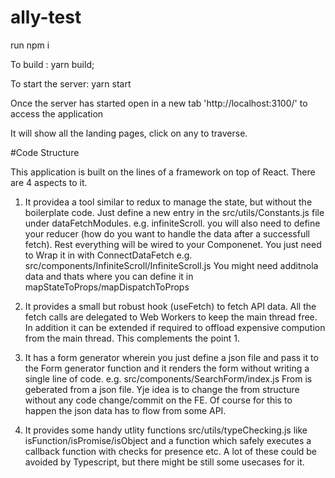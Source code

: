 # ally-test

run npm i

To build : yarn build;

To start the server: yarn start

Once the server has started open in a new tab 'http://localhost:3100/' to access the application

It will show all the landing pages, click on any to traverse.

#Code Structure

This application is built on the lines of a framework on top of React.
There are 4 aspects to it.
1. It providea a tool similar to redux to manage the state, but without the boilerplate code.
   Just define a new entry in the src/utils/Constants.js file under dataFetchModules. e.g. infiniteScroll.
   you will also need to define your reducer (how do you want to handle the data after a successfull fetch).
   Rest everything will be wired to your Componenet. You just need to Wrap it in with ConnectDataFetch e.g. src/components/InfiniteScroll/InfiniteScroll.js
   You might need additnola data and thats where you can define it in mapStateToProps/mapDispatchToProps

2. It provides a small but robust hook (useFetch) to fetch API data. All the fetch calls are delegated to Web Workers to keep the main thread free.
   In addition it can be extended if required to offload expensive compution from the main thread.
   This complements the point 1.

3. It has a form generator wherein you just define a json file and pass it to the Form generator function and it renders the form without writing a single line of code.
   e.g. src/components/SearchForm/index.js From is geberated from a json file. Yje idea is to change the from structure without any code change/commit on the FE.
   Of course for this to happen the json data has to flow from some API.

4. It provides some handy utlity functions src/utils/typeChecking.js like isFunction/isPromise/isObject and a function which safely executes a callback function with checks for presence etc.
   A lot of these could be avoided by Typescript, but there might be still some usecases for it.
